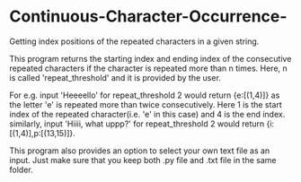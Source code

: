 # Continuous-Character-Occurrence-
Getting index positions of the repeated characters in a given string.

This program returns the starting index and ending index of the 
consecutive repeated characters if the character is repeated more than n times.
Here, n is called 'repeat_threshold' and it is provided by the user.

For e.g. input 'Heeeello' for repeat_threshold 2 would return {e:[(1,4)]} 
as the letter 'e' is repeated more than twice consecutively. Here 1 is 
the start index of the repeated character(i.e. 'e' in this case) and 
4 is the end index. 
similarly, input 'Hiiii, what uppp?' for repeat_threshold 2 would 
return {i:[(1,4)],p:[(13,15)]}.

This program also provides an option to select your own text file as an
input. Just make sure that you keep both .py file and .txt file in the same 
folder.

